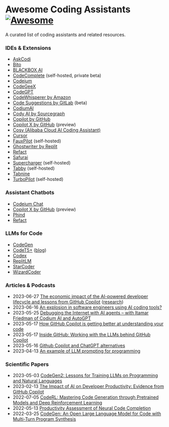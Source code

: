 # Awesome Coding Assistants [![Awesome](https://cdn.rawgit.com/sindresorhus/awesome/d7305f38d29fed78fa85652e3a63e154dd8e8829/media/badge.svg)](https://github.com/sindresorhus/awesome)

A curated list of coding assistants and related resources. 

### IDEs & Extensions

 - [AskCodi](https://www.askcodi.com/)
 - [Bito](https://bito.ai/)
 - [BLACKBOX AI](https://www.useblackbox.io/)
 - [CodeComplete](https://codecomplete.ai/) (self-hosted, private beta)
 - [Codeium](https://codeium.com/)
 - [CodeGeeX](https://codegeex.cn/)
 - [CodeGPT](https://codegpt.co/)
 - [CodeWhisperer by Amazon](https://aws.amazon.com/codewhisperer/)
 - [Code Suggestions by GitLab](https://docs.gitlab.com/ee/user/project/repository/code_suggestions.html) (beta)
 - [CodiumAI](https://www.codium.ai/)
 - [Cody AI by Sourcegraph](https://sourcegraph.com/cody)
 - [Copilot by GitHub](https://github.com/features/copilot)
 - [Copilot X by GitHub](https://github.com/features/preview/copilot-x) (preview)
 - [Cosy (Alibaba Cloud AI Coding Assistant)](https://github.com/alibaba-cloud-toolkit/cosy)
 - [Cursor](https://www.cursor.so/)
 - [FauxPilot](https://github.com/fauxpilot/fauxpilot) (self-hosted)
 - [Ghostwriter by Replit](https://replit.com/site/ghostwriter)
 - [Refact](https://refact.ai/)
 - [Safurai](https://www.safurai.com/)
 - [Supercharger](https://github.com/catid/supercharger) (self-hosted)
 - [Tabby](https://tabbyml.github.io/tabby/) (self-hosted)
 - [Tabnine](https://www.tabnine.com/)
 - [TurboPilot](https://github.com/ravenscroftj/turbopilot) (self-hosted)

### Assistant Chatbots

 - [Codeium Chat](https://codeium.com/chat)
 - [Copilot X by GitHub](https://github.com/features/preview/copilot-x) (preview)
 - [Phind](https://www.phind.com/)
 - [Refact](https://refact.ai/)

### LLMs for Code

 - [CodeGen](https://github.com/salesforce/CodeGen)
 - [CodeT5+](https://github.com/salesforce/CodeT5) ([blog](https://blog.salesforceairesearch.com/codet5-open-code-large-language-models/))
 - [Codex](https://openai.com/blog/openai-codex)
 - [ReplitLM](https://github.com/replit/replitLM)
 - [StarCoder](https://huggingface.co/bigcode/starcoder)
 - [WizardCoder](https://github.com/nlpxucan/WizardLM/tree/main/WizardCoder)

### Articles & Podcasts
 
 - 2023-06-27 [The economic impact of the AI-powered developer lifecycle and lessons from GitHub Copilot](https://github.blog/2023-06-27-the-economic-impact-of-the-ai-powered-developer-lifecycle-and-lessons-from-github-copilot/) ([research](https://github.blog/wp-content/uploads/2023/06/Sea-Change-in-Software-Dev.pdf))
 - 2023-06-16 [An explosion in software engineers using AI coding tools?](https://blog.pragmaticengineer.com/ai-coding-tools-explosion/)
 - 2023-05-25 [Debugging the Internet with AI agents – with Itamar Friedman of Codium AI and AutoGPT](https://www.latent.space/p/codium-agents)
 - 2023-05-17 [How GitHub Copilot is getting better at understanding your code](https://github.blog/2023-05-17-how-github-copilot-is-getting-better-at-understanding-your-code/)
 - 2023-05-17 [Inside GitHub: Working with the LLMs behind GitHub Copilot](https://github.blog/2023-05-17-inside-github-working-with-the-llms-behind-github-copilot/)
 - 2023-05-16 [Github Copilot and ChatGPT alternatives](https://blog.pragmaticengineer.com/github-copilot-alternatives/)
 - 2023-04-13 [An example of LLM prompting for programming](https://martinfowler.com/articles/2023-chatgpt-xu-hao.html)

### Scientific Papers

 - 2023-05-03 [CodeGen2: Lessons for Training LLMs on Programming and Natural Languages](https://arxiv.org/abs/2305.02309)
 - 2023-02-13 [The Impact of AI on Developer Productivity: Evidence from GitHub Copilot](https://arxiv.org/abs/2302.06590)
 - 2022-07-05 [CodeRL: Mastering Code Generation through Pretrained Models and Deep Reinforcement Learning](https://github.com/salesforce/CodeRL)
 - 2022-05-13 [Productivity Assessment of Neural Code Completion](https://arxiv.org/abs/2205.06537)
 - 2022-03-25 [CodeGen: An Open Large Language Model for Code with Multi-Turn Program Synthesis](https://arxiv.org/abs/2203.13474)
